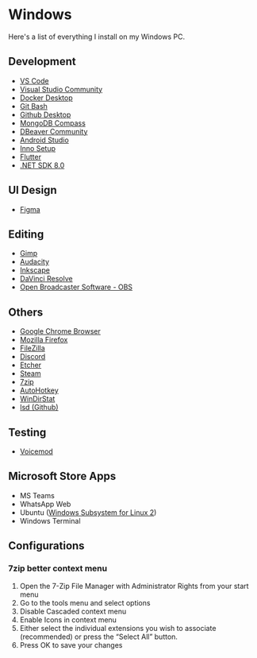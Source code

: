 # Windows

Here's a list of everything I install on my Windows PC.

## Development

- [VS Code](https://code.visualstudio.com/Download)
- [Visual Studio Community](https://visualstudio.microsoft.com/vs/community/)
- [Docker Desktop](https://hub.docker.com/editions/community/docker-ce-desktop-windows)
- [Git Bash](https://git-scm.com/downloads)
- [Github Desktop](https://desktop.github.com/)
- [MongoDB Compass](https://www.mongodb.com/try/download/compass)
- [DBeaver Community](https://dbeaver.io/download/)
- [Android Studio](https://developer.android.com/studio)
- [Inno Setup](https://jrsoftware.org/isdl.php#stable)
- [Flutter](https://flutter.dev/docs/get-started/install/windows)
- [.NET SDK 8.0](https://dotnet.microsoft.com/en-us/download/dotnet/8.0)

## UI Design

- [Figma](https://www.figma.com/downloads/)

## Editing

- [Gimp](https://gimp.org/downloads/)
- [Audacity](https://audacityteam.org/download/)
- [Inkscape](https://inkscape.org/release/)
- [DaVinci Resolve](https://www.blackmagicdesign.com/products/davinciresolve/)
- [Open Broadcaster Software - OBS](https://obsproject.com/download)

## Others

- [Google Chrome Browser](https://google.com/intl/en/chrome/)
- [Mozilla Firefox](https://www.mozilla.org/firefox/new/)
- [FileZilla](https://filezilla-project.org/)
- [Discord](https://discordapp.com/download)
- [Etcher](https://www.balena.io/etcher/)
- [Steam](https://store.steampowered.com/about/)
- [7zip](https://7-zip.org)
- [AutoHotkey](https://www.autohotkey.com/)
- [WinDirStat](https://windirstat.net/download.html)
- [lsd (Github)](https://github.com/Peltoche/lsd)

## Testing

- [Voicemod](https://www.voicemod.net/)

## Microsoft Store Apps

- MS Teams
- WhatsApp Web
- Ubuntu ([Windows Subsystem for Linux 2](https://docs.microsoft.com/pt-br/windows/wsl/wsl2-kernel))
- Windows Terminal

## Configurations

### 7zip better context menu

1. Open the 7-Zip File Manager with Administrator Rights from your start menu
2. Go to the tools menu and select options
3. Disable Cascaded context menu
4. Enable Icons in context menu
5. Either select the individual extensions you wish to associate (recommended) or press the “Select All” button.
6. Press OK to save your changes

